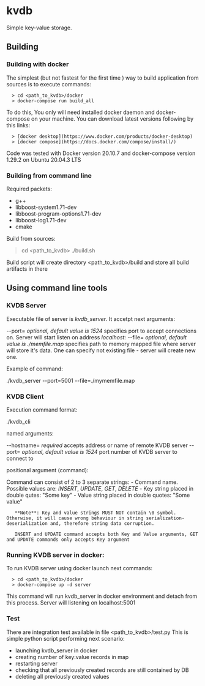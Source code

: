 # kvdb
Simple key-value storage.

## Building

### Building with docker

The simplest (but not fastest for the first time ) way to build application from sources is to execute commands:

      > cd <path_to_kvdb>/docker
      > docker-compose run build_all

To do this, You only will need installed docker daemon and docker-compose on your machine. You can download latest versions following by this links:

      > [docker desktop](https://www.docker.com/products/docker-desktop)
      > [docker compose](https://docs.docker.com/compose/install/)

Code was tested with Docker version 20.10.7 and docker-compose version 1.29.2 on Ubuntu 20.04.3 LTS

### Building from command line

Required packets:
   - g++
   - libboost-system1.71-dev
   - libboost-program-options1.71-dev
   - libboost-log1.71-dev
   - cmake
   
Build from sources:

   > cd <path_to_kvdb>
   > ./build.sh
   
Build script will create directory <path_to_kvdb>/build and store all build artifacts in there

## Using command line tools

### KVDB Server

Executable file of server is *kvdb_server*. It accetpt next arguments:

   --port=<number> *optional, default value is 1524* specifies port to accept connections on. Server will start listen on address *localhost:<port>*
   --file=<filename> *optional, default value is ./memfile.map* specifies path to memory mapped file where server will store it's data. One can specify not existing file - server will create new one.
   
Example of command:
  
   ./kvdb_server --port=5001 --file=./mymemfile.map
  
### KVDB Client
   
Execution command format:

   ./kvdb_cli <NAMEDARGS> <COMMAND> 
   
named arguments:

   --hostname=<addr> *required* accepts address or name of remote KVDB server
   --port=<port> *optional, default value is 1524* port number of KVDB server to connect to 
   
positional argument (command):

   Command can consist of 2 to 3 separate strings:
       - Command name. Possible values are: *INSERT*, *UPDATE*, *GET*, *DELETE*
       - Key string placed in double qutes: "Some key"
       - Value string placed in double quotes: "Some value"
       
       **Note**: Key and value strings MUST NOT contain \0 symbol. Otherwise, it will cause wrong behaviour in string serialization-deserialization and, therefore string data corruption.
       
       INSERT and UPDATE command accepts both Key and Value arguments, GET and UPDATE commands only accepts Key argument
       
### Running KVDB server in docker:

To run KVDB server using docker launch next commands:

      > cd <path_to_kvdb>/docker
      > docker-compose up -d server
   
This command will run kvdb_server in docker environment and detach from this process. Server will listening on localhost:5001

### Test

There are integration test available in file <path_to_kvdb>/test.py
This is simple python script performing next scenario:
   - launching kvdb_server in docker
   - creating number of key:value records in map
   - restarting server
   - checking that all previously created records are still contained by DB
   - deleting all previously created values



